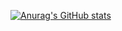 [![Anurag's GitHub stats](https://github-readme-stats.vercel.app/api?username=n20010)](https://github.com/anuraghazra/github-readme-stats)

